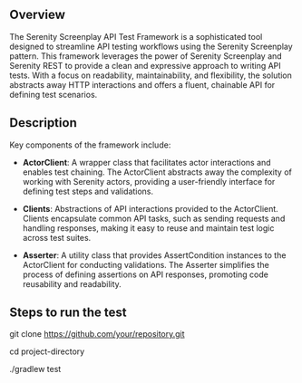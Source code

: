 ## Overview

The Serenity Screenplay API Test Framework is a sophisticated tool designed to streamline API testing workflows using the Serenity Screenplay pattern. This framework leverages the power of Serenity Screenplay and Serenity REST to provide a clean and expressive approach to writing API tests. With a focus on readability, maintainability, and flexibility, the solution abstracts away HTTP interactions and offers a fluent, chainable API for defining test scenarios.

## Description

Key components of the framework include:

- **ActorClient**: A wrapper class that facilitates actor interactions and enables test chaining. The ActorClient abstracts away the complexity of working with Serenity actors, providing a user-friendly interface for defining test steps and validations.


- **Clients**: Abstractions of API interactions provided to the ActorClient. Clients encapsulate common API tasks, such as sending requests and handling responses, making it easy to reuse and maintain test logic across test suites.


- **Asserter**: A utility class that provides AssertCondition instances to the ActorClient for conducting validations. The Asserter simplifies the process of defining assertions on API responses, promoting code reusability and readability.

## Steps to run the test

git clone https://github.com/your/repository.git

cd project-directory

./gradlew test